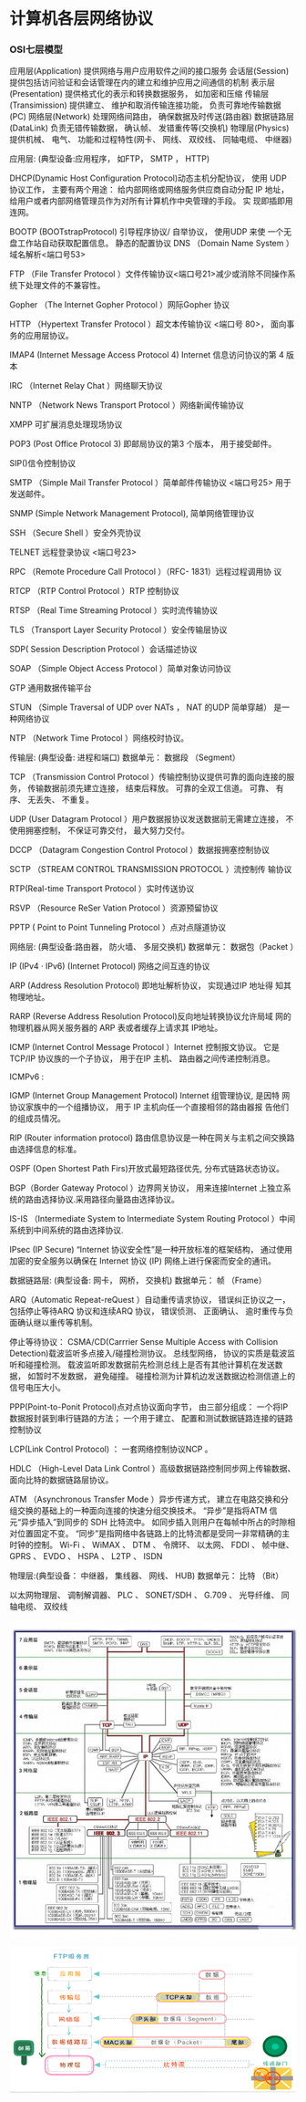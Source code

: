 
# 计算机各层网络协议 

### OSI七层模型

应用层(Application) 提供网络与用户应用软件之间的接口服务
会话层(Session) 提供包括访问验证和会话管理在内的建立和维护应用之间通信的机制
表示层(Presentation) 提供格式化的表示和转换数据服务， 如加密和压缩
传输层(Transimission) 提供建立、 维护和取消传输连接功能， 负责可靠地传输数据(PC)
网络层(Network) 处理网络间路由， 确保数据及时传送(路由器)
数据链路层(DataLink) 负责无错传输数据， 确认帧、 发错重传等(交换机)
物理层(Physics) 提供机械、 电气、 功能和过程特性(网卡、 网线、 双绞线、 同轴电缆、 中继器)

应用层: (典型设备:应用程序， 如FTP， SMTP ， HTTP) 

DHCP(Dynamic Host Configuration Protocol)动态主机分配协议， 使用 UDP 协议工作， 主要有两个用途： 给内部网络或网络服务供应商自动分配 IP 地址， 给用户或者内部网络管理员作为对所有计算机作中央管理的手段。 实 现即插即用连网。 

BOOTP (BOOTstrapProtocol) 引导程序协议/ 自举协议， 使用UDP 来使 一个无盘工作站自动获取配置信息。 静态的配置协议  DNS    （Domain Name System ）域名解析<端口号53> 

FTP   （File Transfer Protocol ）文件传输协议<端口号21>减少或消除不同操作系统下处理文件的不兼容性。 

Gopher   （The Internet Gopher Protocol ）网际Gopher 协议 

HTTP    （Hypertext Transfer Protocol ）超文本传输协议 <端口号 80>， 面向事务的应用层协议。 

IMAP4 (Internet Message Access Protocol 4) Internet 信息访问协议的第 4 版本 

IRC   （Internet Relay Chat ）网络聊天协议 

NNTP    （Network News Transport Protocol ）网络新闻传输协议 

XMPP 可扩展消息处理现场协议 

POP3 (Post Office Protocol 3) 即邮局协议的第3 个版本， 用于接受邮件。 

SIP()信令控制协议 

SMTP （Simple Mail Transfer Protocol ）简单邮件传输协议 <端口号25> 用于发送邮件。 

SNMP (Simple Network Management Protocol), 简单网络管理协议 

SSH   （Secure Shell ）安全外壳协议 

TELNET     远程登录协议 <端口号23> 

RPC   （Remote Procedure Call Protocol ）（RFC- 1831）远程过程调用协 议 

RTCP    （RTP Control Protocol ）RTP   控制协议 

RTSP   （Real Time Streaming Protocol ）实时流传输协议 

TLS   （Transport Layer Security Protocol ）安全传输层协议 

SDP( Session Description Protocol ）会话描述协议 

SOAP   （Simple Object Access Protocol ）简单对象访问协议 

GTP 通用数据传输平台 

STUN   （Simple Traversal of UDP over NATs ， NAT      的UDP 简单穿越） 是一种网络协议 

 NTP   （Network Time Protocol ）网络校时协议。 

传输层:  (典型设备:  进程和端口)       数据单元： 数据段 （Segment） 

 TCP  （Transmission Control Protocol ）传输控制协议提供可靠的面向连接的服务， 传输数据前须先建立连接， 结束后释放。 可靠的全双工信道。 可靠、 有序、 无丢失、 不重复。 

 UDP (User Datagram Protocol ）用户数据报协议发送数据前无需建立连接， 不使用拥塞控制， 不保证可靠交付， 最大努力交付。 

 DCCP    （Datagram Congestion Control Protocol ）数据报拥塞控制协议 

 SCTP  （STREAM CONTROL TRANSMISSION PROTOCOL ）流控制传 输协议 

RTP(Real-time Transport Protocol ）实时传送协议 

 RSVP   （Resource ReSer Vation Protocol ）资源预留协议 

 PPTP ( Point to Point Tunneling Protocol ）点对点隧道协议 

网络层: (典型设备:路由器， 防火墙、 多层交换机) 数据单元： 数据包（Packet ） 

 IP (IPv4 · IPv6) (Internet Protocol) 网络之间互连的协议 

ARP (Address Resolution Protocol) 即地址解析协议， 实现通过IP 地址得 知其物理地址。 

RARP (Reverse Address Resolution Protocol)反向地址转换协议允许局域 网的物理机器从网关服务器的 ARP 表或者缓存上请求其 IP地址。 

 ICMP (Internet Control Message Protocol ）Internet 控制报文协议。 它是TCP/IP 协议族的一个子协议， 用于在IP 主机、 路由器之间传递控制消息。 

ICMPv6 : 

 IGMP (Internet Group Management Protocol) Internet 组管理协议, 是因特 网协议家族中的一个组播协议， 用于 IP  主机向任一个直接相邻的路由器报 告他们的组成员情况。 

 RIP (Router information protocol) 路由信息协议是一种在网关与主机之间交换路由选择信息的标准。 

OSPF (Open Shortest Path Firs)开放式最短路径优先, 分布式链路状态协议。 

 BGP（Border Gateway Protocol ）边界网关协议， 用来连接Internet 上独立系统的路由选择协议.采用路径向量路由选择协议。 

 IS-IS （Intermediate System to Intermediate System Routing Protocol ）中间系统到中间系统的路由选择协议. 

 IPsec (IP Secure) “Internet  协议安全性”是一种开放标准的框架结构， 通过使用加密的安全服务以确保在 Internet  协议 (IP)  网络上进行保密而安全的通讯。 

数据链路层: (典型设备:  网卡， 网桥， 交换机)            数据单元： 帧 （Frame） 

ARQ（Automatic Repeat-reQuest ）自动重传请求协议， 错误纠正协议之一， 包括停止等待ARQ 协议和连续ARQ 协议， 错误侦测、 正面确认、 逾时重传与负面确认继以重传等机制。 

 停止等待协议： 
 CSMA/CD(Carrrier Sense Multiple Access with Collision Detection)载波监听多点接入/碰撞检测协议。 总线型网络， 协议的实质是载波监听和碰撞检测。 载波监听即发数据前先检测总线上是否有其他计算机在发送数据， 如暂时不发数据， 避免碰撞。 碰撞检测为计算机边发送数据边检测信道上的信号电压大小。 

PPP(Point-to-Ponit Protocol)点对点协议面向字节， 由三部分组成： 一个将IP 数据报封装到串行链路的方法； 一个用于建立、 配置和测试数据链路连接的链路控制协议

LCP(Link Control Protocol) ： 一套网络控制协议NCP 。 

HDLC  （High-Level Data Link Control ）高级数据链路控制同步网上传输数据、 面向比特的数据链路层协议。 

 ATM  （Asynchronous Transfer Mode ）异步传递方式， 建立在电路交换和分组交换的基础上的一种面向连接的快速分组交换技术。 “异步”是指将ATM 信元“异步插入”到同步的 SDH 比特流中。 如同步插入则用户在每帧中所占的时隙相对位置固定不变。 “同步”是指网络中各链路上的比特流都是受同一非常精确的主时钟的控制。 Wi-Fi 、 WiMAX 、 DTM 、 令牌环、 以太网、 FDDI 、 帧中继、 GPRS 、 EVDO 、 HSPA 、 L2TP 、 ISDN 

物理层:(典型设备： 中继器， 集线器、 网线、 HUB)                           数据单元： 比特 （Bit） 

以太网物理层、 调制解调器、 PLC 、 SONET/SDH 、 G.709 、 光导纤维、 同轴电缆、 双绞线 

![img](../../img/2018011001.jpg)

![img](../../img/2018011002.jpg)
